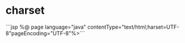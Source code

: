 <h1>charset</h1>
```jsp
%@ page language="java" contentType="text/html;harset=UTF-8"pageEncoding="UTF-8"%>```
